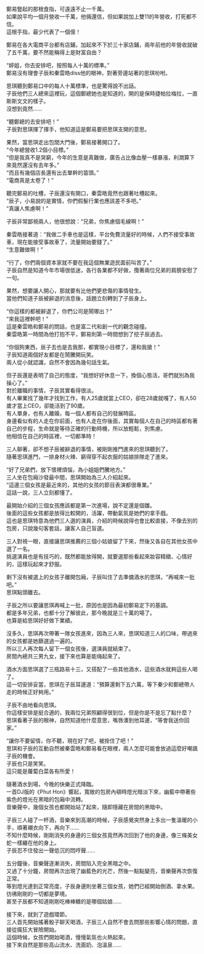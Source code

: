鄭易豎起的那根食指，可遠遠不止一千萬。  
如果說平均一個月營收一千萬，他倆還信，但如果說加上雙11的年營收，打死都不信。  
這根手指，最少代表了一個億！  

鄭易在各大電商平台都有店鋪，加起來不下於三十家店鋪，兩年前他的年營收就破了五千萬，要不然能稱得上是財富自由？  

“婷姐，你去安排吧，按照每人十萬的標準。”  
鄭易沒有理會子辰和秦雲皓diss他的眼神，對著旁邊站著的思琪吩咐。  

思琪聽到鄭易口中的每人十萬標準，也是驚得說不出話。  
子辰他們三人總來這裡玩，這個鄭總她也是知道的，開的是保時捷帕拉梅拉，一直斯斯文文的樣子。  
沒想到竟然……  

“聽鄭總的去安排吧！”  
子辰對思琪揮了揮手，他知道這是鄭易要把思琪支開的意思。  

果然，當思琪走出包間大門後，鄭易接著開口了。  
“今年總營收1.2個小目標。”  
“但是我真不是哭窮，今年的生意是真難做，廣告占比像血壓一樣暴漲，利潤算下來竟然還沒有去年多。”  
“而且有幾個店長還有出去單幹的苗頭。”  
“電商真是太卷了！”  

聽完鄭易的吐槽，子辰還沒有開口，秦雲皓竟然也跟著吐槽起來。  
“辰子，小易說的是實情，你們假髮行業也應該差不多吧。”  
“真讓人焦慮啊！”  

子辰非常鄙視兩人，他很想說：“兄弟，你焦慮個毛線啊！”  

秦雲皓接著道：“我做二手車也是這樣，平台免費流量好的時候，人們不接受事故車，現在能接受事故車了，流量開始要錢了。”  
“生意難做啊！”  

“行了，你們兩個資本家就不要在我這個無業遊民面前叫苦了。”  
子辰自然是知道今年市場很低迷，各行各業都不好做，攬著兩位兄弟的肩膀安慰了一句。  

果然，想要讓人開心，那就要有比他們更悲傷的事情發生。  
當他們知道子辰被辭退的消息後，話題立刻轉到了子辰身上。  

“你這樣的都被辭退了，你們公司是鬧哪出？”  
“來我這裡幹吧！”  
這是秦雲皓和鄭易的問話，也是富二代和創一代的觀念碰撞。  
秦雲皓第一時間為他打抱不平，鄭易則第一時間想到了挖子辰過去。  

“你個狗東西，辰子去也是去我那，都實現小目標了，還和我搶！”  
子辰知道兩個好友都是在鬧騰開玩笑。  
兩人從小就認識，自然不會因為幾句話生氣。  

但子辰還是表明了自己的態度，“我想好好休息一下，換個心態活，哥們就別為我操心了。”  
對於離職的事情，子辰其實看得很淡。  
有人畢業找了幾年才找到工作，有人25歲就當上CEO，卻在28歲就嘎了，有人50歲才當上CEO，卻能活到了90歲。  
有人單身，也有人離婚，每一個人都有自己的發展時區。  
身邊看似有的人走在你前面，也有人走在你後面，其實每個人在自己的時區都有著自己的步程，生命就是等待正確的行動時機，所以放輕鬆，別焦慮。  
他相信在自己的時區裡，一切都準時！  

三人聊著，卻不想子辰被辭退的事情，被剛剛推門進來的思琪聽到了。  
隨著思琪進門，一排身材火辣、窮得穿不起衣服的姑娘排隊走了進來。  

“好了兄弟們，放下懷裡煩惱，為小姐姐們騰地方。”  
三人坐在包廂沙發最中間，思琪開始為三人介紹起來。  
“這邊三個女孩是最近來的，其他的女孩的節目表演都很專業。”  
這話一說，三人立刻都懂了。  

最開始介紹的三個女孩應該都是第一次進場，說不定還是個雛。  
後面的這些女孩都是放得比較開的，活躍，帶動氣氛是她們的拿手戲。  
這也是思琪特意為他們三人選的演員，介紹的時候說得也會比較直接，不像去別的包房，只說幾句客套話，讓客人自己盲選。  

三人對視一眼，直接讓思琪推薦的三個小姑娘留了下來，然後又各自在其他女孩中選了一名。  
挑選演員也是有技巧的，既然都能放得開，就要選那些看起來妝容精緻、心情好的，這樣玩起來才舒服。  

剩下沒有被選上的女孩子離開包廂，子辰叫住了去準備酒水的思琪，“再喊來一批吧。”  
思琪點頭離去。  

子辰之所以要讓思琪再喊上一批，原因也是因為最初鄭易定下的基調。  
都是多年兄弟，也都十分了解彼此，那今晚就是三十萬的場了。  
也算是給思琪好好做下業績。  

沒多久，思琪再次帶著一隊女孩進來，因為三人來，思琪知道三人的口味，帶過來的女孩都是她篩選過一遍的。  
所以三人再次每人留下一個女孩後，選演員就結束了。  
房間內總共三男九女，接下來也算是能嗨起來了。  

酒水方面思琪選了三瓶路易十三，又搭配了一些其他酒水，這些酒水就夠這些人喝了。  
這一切安排妥當，思琪在子辰耳邊道：“預算還剩下五六萬，等下秦少和鄭總帶人走的時候正好夠用。”  

子辰不由地看向思琪。  
你這樣安排是挺合適的，我兩位兄弟照顧得很到位，但是你是不是忘了點什麼？  
思琪看著子辰的眼神，自然知道他什麼意思，嘴唇湊到他耳邊，“等會我送你回家。”  

“讓你不要留情，你不聽，現在好了吧，被拴住了吧！”  
思琪和子辰的互動自然被秦雲皓和鄭易看在眼裡，兩人怎麼可能會放過這麼好嘲諷子辰的機會。  
子辰也只是笑笑。  
這只能是蘿蔔白菜各有所愛！  

隨著酒水到場，今晚的快樂正式降臨。  
一首DJ版的《Phut Hon》響起，寬敞的包房內頓時燈光暗淡下來，幽藍中帶著些紫色的燈光在黑暗的包廂中流轉。  
音樂聲中，幾個女孩也都開始站了起來，隨即隱藏在房間的黑暗中。  

子辰三人碰了一杯酒，音樂來到高潮的時候，子辰感覺突然身上多出一隻溫暖的小手，順著襯衣向下，再向下……  
不知什麼時候，剛剛消失的身邊的三個女孩竟然再次回到了他的身邊，像三條美女蛇一樣纏在他的身上。  
子辰忍不住發出一聲低沉的悶哼聲……  

五分鐘後，音樂聲逐漸消失，房間陷入完全黑暗之中。  
又過了十分鐘，房間再次出現了幽藍色的光芒，然後一點點變亮，音樂聲再次恢復正常。  
等到燈光達到正常亮度，子辰身邊則坐著三個女孩，她們已經開始倒酒、拿水果。  
彷彿剛剛的一切都是夢境。  
甚至子辰都不知道剛剛吃棒棒糖的是哪個姑娘……  

接下來，就到了遊戲環節。  
三人首先開始搖著骰子聊天喝酒，子辰三人自然不會去問那些影響心情的問題，直接從瘋狂大冒險開始。  
這個時候，女孩們開始喝酒，慢慢氣氛也火熱起來。  
接下來自然是那些高山流水、洗面奶、泡溫泉……